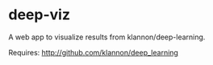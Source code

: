 # deep-viz
A web app to visualize results from klannon/deep-learning.

Requires:
    http://github.com/klannon/deep_learning
